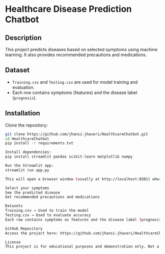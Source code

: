 # Healthcare Disease Prediction Chatbot

## Description
This project predicts diseases based on selected symptoms using machine learning.
It also provides recommended precautions and medications.

## Dataset
- `Training.csv` and `Testing.csv` are used for model training and evaluation.
- Each row contains symptoms (features) and the disease label (`prognosis`).

## Installation
Clone the repository:

```bash
git clone https://github.com/jhansi-jhaveri/HealthcareChatbot.git
cd HealthcareChatbot
pip install -r requirements.txt

Install dependencies:
pip install streamlit pandas scikit-learn matplotlib numpy

Run the Streamlit app:
streamlit run app.py

This will open a browser window (usually at http://localhost:8501) where you can:

Select your symptoms
See the predicted disease
Get recommended precautions and medications

Datasets
Training.csv → Used to train the model
Testing.csv → Used to evaluate accuracy
Each row contains symptoms as features and the disease label (prognosis)

GitHub Repository
Access the project here: https://github.com/jhansi-jhaveri/HealthcareChatbot

License
This project is for educational purposes and demonstration only. Not a substitute for professional medical advice.
